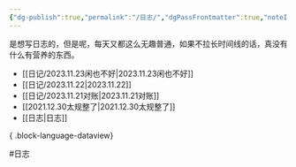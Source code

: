 ```yaml
---
{"dg-publish":true,"permalink":"/日志/","dgPassFrontmatter":true,"noteIcon":""}
---
```



是想写日志的，但是呢，每天又都这么无趣普通，如果不拉长时间线的话，真没有什么有营养的东西。
- [[日记/2023.11.23闲也不好\|2023.11.23闲也不好]]
- [[日记/2023.11.22\|2023.11.22]]
- [[日记/2023.11.21对账\|2023.11.21对账]]
- [[2021.12.30太规整了\|2021.12.30太规整了]]
- [[日志\|日志]]

{ .block-language-dataview}


#日志